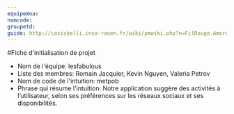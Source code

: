 ```yaml
---
equipemoa: 
nomcode:
groupetd: 
guide: http://casisbelli.insa-rouen.fr/wiki/pmwiki.php?n=FilRouge.AmorcerProjet
---
```

#Fiche d'initialisation de projet

- Nom de l'équipe: lesfabulous
- Liste des membres: Romain Jacquier, Kevin Nguyen, Valeria Petrov
- Nom de code de l'intuition: metpob
- Phrase qui résume l'intuition: Notre application suggère des activités à l’utilisateur, selon ses préférences sur les réseaux sociaux et ses disponibilités. 
